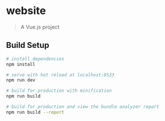 # website

> A Vue.js project

## Build Setup

``` bash
# install dependencies
npm install

# serve with hot reload at localhost:8533
npm run dev

# build for production with minification
npm run build

# build for production and view the bundle analyzer report
npm run build --report
```